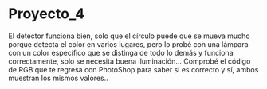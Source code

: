 # Proyecto_4

  El detector funciona bien, solo que el círculo puede que se mueva mucho porque detecta el color en varios lugares, pero lo probé con una lámpara con un color específico que se distinga de todo lo demás y funciona correctamente, solo se necesita buena iluminación...
  Comprobé el código de RGB que te regresa con PhotoShop para saber si es correcto y sí, ambos muestran los mismos valores..
